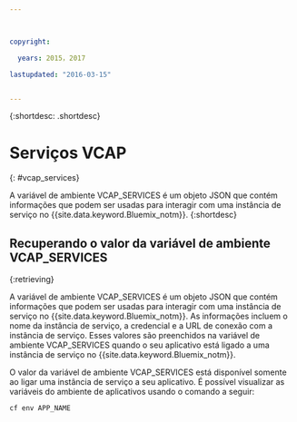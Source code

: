 ```yaml
---



copyright:

  years: 2015，2017

lastupdated: "2016-03-15"


---
```


{:shortdesc: .shortdesc}

# Serviços VCAP
{: #vcap_services}


A variável de ambiente VCAP_SERVICES é um objeto JSON
que contém informações que podem ser usadas para interagir com uma instância de serviço
no {{site.data.keyword.Bluemix_notm}}.
{:shortdesc}


## Recuperando o valor da variável de ambiente VCAP_SERVICES
{:retrieving}

A variável de ambiente VCAP_SERVICES é um objeto JSON
que contém informações que podem ser usadas para interagir com uma instância de serviço
no {{site.data.keyword.Bluemix_notm}}. As informações incluem o nome da instância de serviço, a credencial e a URL de conexão com a instância de serviço. Esses valores são preenchidos na variável de ambiente VCAP_SERVICES quando o seu aplicativo está ligado a uma instância de serviço no {{site.data.keyword.Bluemix_notm}}.

O valor da variável de ambiente VCAP_SERVICES está disponível somente ao ligar uma instância de serviço a seu aplicativo. É possível visualizar as variáveis do ambiente de aplicativos usando o comando a seguir:
```
cf env APP_NAME
```
